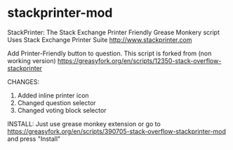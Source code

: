 # stackprinter-mod
StackPrinter: The Stack Exchange Printer Friendly Grease Monkery script
Uses Stack Exchange Printer Suite http://www.stackprinter.com

Add Printer-Friendly button to question. This script is forked from (non working version) https://greasyfork.org/en/scripts/12350-stack-overflow-stackprinter

CHANGES:
  1. Added inline printer icon
  2. Changed question selector
  3. Changed voting block selector
  
INSTALL:
  Just use grease monkey extension or go to https://greasyfork.org/en/scripts/390705-stack-overflow-stackprinter-mod and press "Install"
